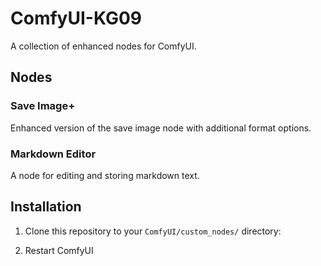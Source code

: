 # ComfyUI-KG09

A collection of enhanced nodes for ComfyUI.

## Nodes

### Save Image+
Enhanced version of the save image node with additional format options.

### Markdown Editor
A node for editing and storing markdown text.

## Installation

1. Clone this repository to your `ComfyUI/custom_nodes/` directory:

2. Restart ComfyUI